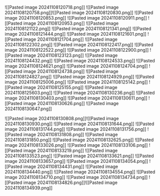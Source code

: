 ![[Pasted image 20241108120718.png]]
![[Pasted image 20241108120758.png]]![[Pasted image 20241108120830.png]]
![[Pasted image 20241108120853.png]]
![[Pasted image 20241108120911.png]]
![[Pasted image 20241108120953.png]]
![[Pasted image 20241108121122.png]]
![[Pasted image 20241108121341.png]]
![[Pasted image 20241108121444.png]]
![[Pasted image 20241108121601.png]]
![[Pasted image 20241108121704.png]]
![[Pasted image 20241108122302.png]]
![[Pasted image 20241108122417.png]]
![[Pasted image 20241108122522.png]]
![[Pasted image 20241108122900.png]]
![[Pasted image 20241108123123.png]]
![[Pasted image 20241108124432.png]]
![[Pasted image 20241108124533.png]]
![[Pasted image 20241108124621.png]]
![[Pasted image 20241108124704.png]]
![[Pasted image 20241108124738.png]]
![[Pasted image 20241108124827.png]]
![[Pasted image 20241108124929.png]]
![[Pasted image 20241108125006.png]]
![[Pasted image 20241108125142.png]]
![[Pasted image 20241108125155.png]]
![[Pasted image 20241108125603.png]]
![[Pasted image 20241108130236.png]]
![[Pasted image 20241108130403.png]]
![[Pasted image 20241108130611.png]]
![[Pasted image 20241108130626.png]]
![[Pasted image 20241108130647.png]]

![[Pasted image 20241108130808.png]]![[Pasted image 20241108130930.png]]
![[Pasted image 20241108131644.png]]
![[Pasted image 20241108131744.png]]
![[Pasted image 20241108131756.png]]
![[Pasted image 20241108131808.png]]
![[Pasted image 20241108131850.png]]
![[Pasted image 20241108132625.png]]
![[Pasted image 20241108133026.png]]
![[Pasted image 20241108133106.png]]
![[Pasted image 20241108133219.png]]
![[Pasted image 20241108133523.png]]
![[Pasted image 20241108133621.png]]
![[Pasted image 20241108133657.png]]
![[Pasted image 20241108134054.png]]
![[Pasted image 20241108134431.png]]
![[Pasted image 20241108134440.png]]
![[Pasted image 20241108134554.png]]
![[Pasted image 20241108134710.png]]
![[Pasted image 20241108134734.png]]
![[Pasted image 20241108134826.png]]![[Pasted image 20241108134939.png]]
